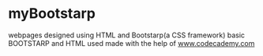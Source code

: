 # myBootstarp
webpages designed using HTML and Bootstarp(a CSS framework)
basic BOOTSTARP and HTML used
made with the help of www.codecademy.com
